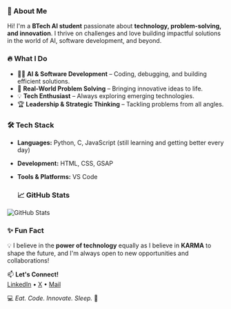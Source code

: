 ### 🚀 About Me
Hi! I'm a **BTech AI student** passionate about **technology, problem-solving, and innovation**. I thrive on challenges and love building impactful solutions in the world of AI, software development, and beyond.

### 🔥 What I Do
- 👨‍💻 **AI & Software Development** – Coding, debugging, and building efficient solutions.
- 🔎 **Real-World Problem Solving** – Bringing innovative ideas to life.
- 💡 **Tech Enthusiast** – Always exploring emerging technologies.
- 🏆 **Leadership & Strategic Thinking** – Tackling problems from all angles.

### 🛠️ Tech Stack
- **Languages:** Python, C, JavaScript (still learning and getting better every day)
- **Development:** HTML, CSS, GSAP
- **Tools & Platforms:** VS Code

  ### 📈 GitHub Stats
![GitHub Stats](https://github-readme-stats.vercel.app/api?username=surbhi-mundra&show_icons=true&theme=radical)

  ### ✨ Fun Fact
💡 I believe in the **power of technology** equally as I believe in **KARMA** to shape the future, and I'm always open to new opportunities and collaborations!

📫 **Let's Connect!**  
[LinkedIn](www.linkedin.com/in/surbhi-mundra--) • [X](https://x.com/SurbhiMundra_?t=40hq8YriSlnEZw33emvQvw&s=08 ) • [Mail](surbhimundra.sm10@gmail.com)


💻 *Eat. Code. Innovate. Sleep.* 🚀


<!---
surbhi-mundra/surbhi-mundra is a ✨ special ✨ repository because its `README.md` (this file) appears on your GitHub profile.
You can click the Preview link to take a look at your changes.
--->
